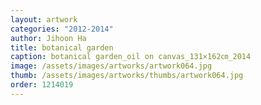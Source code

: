 ```yaml
---
layout: artwork 
categories: "2012-2014" 
author: Jihoon Ha 
title: botanical garden 
caption: botanical garden_oil on canvas_131×162㎝_2014 
image: /assets/images/artworks/artwork064.jpg 
thumb: /assets/images/artworks/thumbs/artwork064.jpg 
order: 1214019 
---
```


